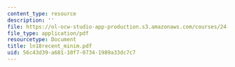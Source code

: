 ```yaml
---
content_type: resource
description: ''
file: https://ol-ocw-studio-app-production.s3.amazonaws.com/courses/24-951-introduction-to-syntax-fall-2003/56c43d39a68110f707341989a33dc7c7_ln18recent_minim.pdf
file_type: application/pdf
resourcetype: Document
title: ln18recent_minim.pdf
uid: 56c43d39-a681-10f7-0734-1989a33dc7c7
---
```

